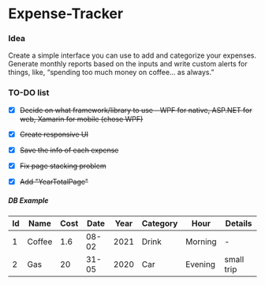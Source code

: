# Expense-Tracker


### Idea
Create a simple interface you can use to add and categorize your expenses. Generate monthly reports based on the inputs and write custom alerts for things, like, “spending too much money on coffee… as always.”


### TO-DO list
  - [x] ~~Decide on what framework/library to use - WPF for native, ASP.NET for web, Xamarin for mobile (chose WPF)~~
  - [x] ~~Create responsive UI~~
  - [x] ~~Save the info of each expense~~
  - [x] ~~Fix page stacking problem~~
  - [x] ~~Add "YearTotalPage"~~


##### DB Example
| Id | Name | Cost | Date | Year | Category | Hour | Details |
| ----------- | ----------- | ----------- | ----------- | ----------- | ----------- | ----------- | ----------- |
| 1 | Coffee | 1.6 | 08-02 | 2021 | Drink | Morning | - |
| 2 | Gas | 20 | 31-05 | 2020 | Car | Evening | small trip |
